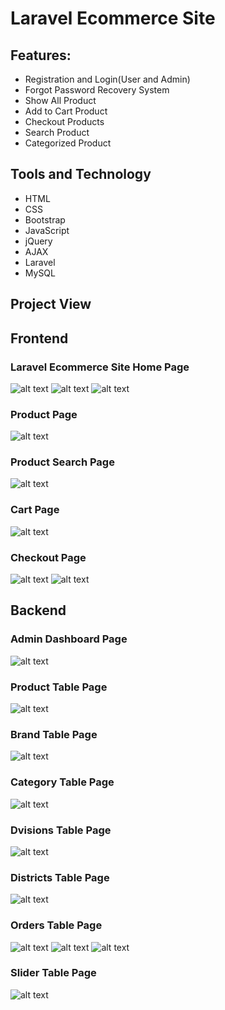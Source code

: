 # Laravel Ecommerce Site

## Features:
   - Registration and Login(User and Admin)
   - Forgot Password Recovery System
   - Show All Product
   - Add to Cart Product
   - Checkout Products
   - Search Product
   - Categorized Product
   
## Tools and Technology
  - HTML
  - CSS
  - Bootstrap
  - JavaScript
  - jQuery
  - AJAX
  - Laravel
  - MySQL
  
## Project View

## Frontend

### Laravel Ecommerce Site Home Page
   ![alt text](https://github.com/forhadict/laravel_ecommerce/blob/main/laravel_pic/home.PNG?raw=true)
   ![alt text](https://github.com/forhadict/laravel_ecommerce/blob/main/laravel_pic/home2.PNG?raw=true)
   ![alt text](https://github.com/forhadict/laravel_ecommerce/blob/main/laravel_pic/home3.PNG?raw=true)
   
### Product Page
   ![alt text](https://github.com/forhadict/laravel_ecommerce/blob/main/laravel_pic/product.PNG?raw=true)
   
### Product Search Page
   ![alt text](https://github.com/forhadict/laravel_ecommerce/blob/main/laravel_pic/productsearch.PNG?raw=true)
   
### Cart Page
   ![alt text](https://github.com/forhadict/laravel_ecommerce/blob/main/laravel_pic/cart.PNG?raw=true)
   
### Checkout Page
   ![alt text](https://github.com/forhadict/laravel_ecommerce/blob/main/laravel_pic/checkout.PNG?raw=true)
   ![alt text](https://github.com/forhadict/laravel_ecommerce/blob/main/laravel_pic/checkout1.PNG?raw=true)
   
## Backend

### Admin Dashboard Page
   ![alt text](https://github.com/forhadict/laravel_ecommerce/blob/main/laravel_pic/admindashboard.PNG?raw=true)
   
### Product Table Page
   ![alt text](https://github.com/forhadict/laravel_ecommerce/blob/main/laravel_pic/producttable.PNG?raw=true)
   
### Brand Table Page
   ![alt text](https://github.com/forhadict/laravel_ecommerce/blob/main/laravel_pic/brandtable.PNG?raw=true)
   
### Category Table Page
   ![alt text](https://github.com/forhadict/laravel_ecommerce/blob/main/laravel_pic/categorytable.PNG?raw=true)
   
### Dvisions Table Page
   ![alt text](https://github.com/forhadict/laravel_ecommerce/blob/main/laravel_pic/divisiontable.PNG?raw=true)
   
### Districts Table Page
   ![alt text](https://github.com/forhadict/laravel_ecommerce/blob/main/laravel_pic/districttable.PNG?raw=true)
   
### Orders Table Page
   ![alt text](https://github.com/forhadict/laravel_ecommerce/blob/main/laravel_pic/order1.PNG?raw=true)
   ![alt text](https://github.com/forhadict/laravel_ecommerce/blob/main/laravel_pic/order2.PNG?raw=true)
   ![alt text](https://github.com/forhadict/laravel_ecommerce/blob/main/laravel_pic/order3.PNG?raw=true)
   
### Slider Table Page
   ![alt text](https://github.com/forhadict/laravel_ecommerce/blob/main/laravel_pic/slidertable.PNG?raw=true)
  

